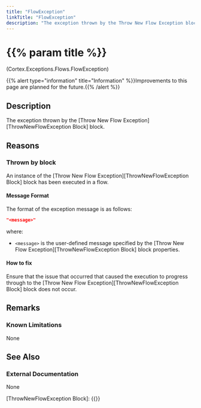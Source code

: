 ```yaml
---
title: "FlowException"
linkTitle: "FlowException"
description: "The exception thrown by the Throw New Flow Exception block."
---
```


# {{% param title %}}

<p class="namespace">(Cortex.Exceptions.Flows.FlowException)</p>
{{% alert type="information" title="Information" %}}Improvements to this page are planned for the future.{{% /alert %}}

## Description

The exception thrown by the [Throw New Flow Exception][ThrowNewFlowException Block] block.

## Reasons

### Thrown by block

An instance of the [Throw New Flow Exception][ThrowNewFlowException Block] block has been executed in a flow.

#### Message Format

The format of the exception message is as follows:

```json
"<message>"
```

where:

* `<message>` is the user-defined message specified by the [Throw New Flow Exception][ThrowNewFlowException Block] block properties.

#### How to fix

Ensure that the issue that occurred that caused the execution to progress through to the [Throw New Flow Exception][ThrowNewFlowException Block] block does not occur.

## Remarks

### Known Limitations

None

## See Also

### External Documentation

None

[ThrowNewFlowException Block]: {{<url path="Cortex.Reference.Blocks.Exceptions.ThrowException.ThrowNewFlowException.MainDoc">}}